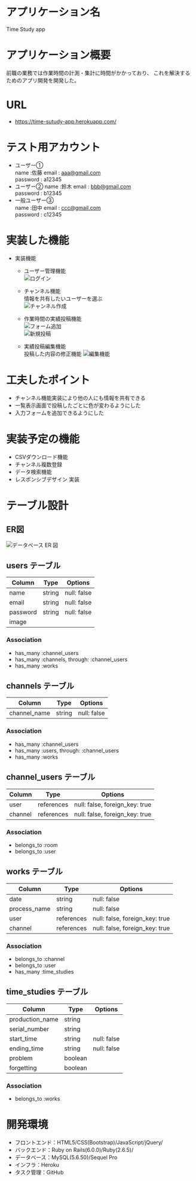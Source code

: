 # アプリケーション名
 Time Study app
# アプリケーション概要
前職の業務では作業時間の計測・集計に時間がかかっており、
これを解決するためのアプリ開発を開発した。


# URL
- https://time-sutudy-app.herokuapp.com/
# テスト用アカウント
- ユーザー①  
name :佐藤
email : aaa@gmail.com  
password : a12345  
- ユーザー②
name :鈴木
email : bbb@gmail.com  
password : b12345  
- 一般ユーザー③  
name :田中
email : ccc@gmail.com  
password : c12345


# 実装した機能
  - 実装機能
    - ユーザー管理機能  
      ![ログイン](https://user-images.githubusercontent.com/84434040/127809042-107a3414-a9ce-4512-80d9-0f805b0e5653.gif)

    - チャンネル機能  
      情報を共有したいユーザーを選ぶ  
      ![チャンネル作成](https://user-images.githubusercontent.com/84434040/127809867-59171b14-ba7a-4a51-b909-034b001d1517.gif)

    - 作業時間の実績投稿機能  
      ![フォーム追加](https://user-images.githubusercontent.com/84434040/127809881-089bf9d1-1b09-435a-8be6-d511447807ce.gif)  
      ![新規投稿](https://user-images.githubusercontent.com/84434040/127809933-436ea451-fdac-407a-8b2c-a6b695904741.gif)  

    - 実績投稿編集機能  
      投稿した内容の修正機能
      ![編集機能](https://user-images.githubusercontent.com/84434040/127809953-eb341c2c-46ad-4cf2-8051-01ee91cae3a5.gif)

# 工夫したポイント
  - チャンネル機能実装により他の人にも情報を共有できる
  - 一覧表示画面で投稿したごとに色が変わるようにした
  - 入力フォームを追加できるようにした

# 実装予定の機能
  - CSVダウンロード機能
  - チャンネル複数登録
  - データ検索機能
  - レスポンシブデザイン 実装

# テーブル設計

## ER図
![データベース ER 図](https://user-images.githubusercontent.com/84434040/127803542-845737f4-76a9-4f7f-8db1-e4860943eefd.jpeg)




## users テーブル

| Column        | Type    | Options     |
| ------------- | ------- | ----------- |
| name          | string  | null: false |
| email         | string  | null: false |
| password      | string  | null: false |
| image  

### Association
- has_many :channel_users
- has_many :channels, through: :channel_users
- has_many :works



## channels テーブル
| Column         | Type   | Options     |
| -------------- | ------ | ----------- |
| channel_name   | string | null: false |

### Association
- has_many :channel_users
- has_many :users, through: :channel_users
- has_many :works




## channel_users テーブル

| Column    | Type       | Options                        |
| --------- | ---------- | ------------------------------ |
| user      | references | null: false, foreign_key: true |
| channel   | references | null: false, foreign_key: true |

### Association
- belongs_to :room
- belongs_to :user




## works テーブル

| Column       | Type       | Options                        |
| ------------ | ---------- | ------------------------------ |
| date         | string     | null: false                    |
| process_name | string     | null: false                    |
| user         | references | null: false, foreign_key: true |
| channel      | references | null: false, foreign_key: true |

### Association
- belongs_to :channel
- belongs_to :user
- has_many :time_studies





## time_studies テーブル

| Column               | Type       | Options                        |
| -------------------- | ---------- | ------------------------------ |
| production_name      | string     |                                |
| serial_number        | string     |                                |
| start_time           | string     | null: false                    |
| ending_time          | string     | null: false                    |
| problem              | boolean    |                                |
| forgetting           | boolean    |                                |for




### Association
- belongs_to :works


# 開発環境
- フロントエンド：HTML5/CSS(Bootstrap)/JavaScript/jQuery/
- バックエンド：Ruby on Rails(6.0.0)/Ruby(2.6.5)/
- データベース：MySQL(5.6.50)/Sequel Pro
- インフラ：Heroku
- タスク管理：GitHub